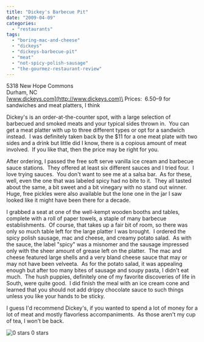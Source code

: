 ```yaml
---
title: "Dickey's Barbecue Pit"
date: "2009-04-09"
categories:
  - "restaurants"
tags:
  - "boring-mac-and-cheese"
  - "dickeys"
  - "dickeys-barbecue-pit"
  - "meat"
  - "not-spicy-polish-sausage"
  - "the-gourmez-restaurant-review"
---
```


5318 New Hope Commons\
Durham, NC\
[www.dickeys.com](http://www.dickeys.com)\
Prices:  $6.50–$9 for sandwiches and meat platters, I think

Dickey's is an order-at-the-counter spot, with a large selection of barbecued and smoked meats and your typical sides thrown in.  You can get a meat platter with up to three different types or opt for a sandwich instead.  I was definitely taken back by the $11 for a one meat plate with two sides and a drink but little did I know, there is a copious amount of meat involved.  If you like that, then the price may be right for you.

After ordering, I passed the free soft serve vanilla ice cream and barbecue sauce stations.  They offered at least six different sauces and I tried four.  I love trying sauces.  You don't want to see me at a salsa bar.  As for these, well, even the one that was labeled spicy had no bite to it.  They all tasted about the same, a bit sweet and a bit vinegary with no stand out winner.  Huge, free pickles were also available but the lone one in the jar I saw looked like it might have been there for a decade.

I grabbed a seat at one of the well-kempt wooden booths and tables, complete with a roll of paper towels, a staple of many barbecue establishments.  Of course, that takes up a fair bit of room, so there was only so much table left for the large platter I was brought.  I ordered the spicy polish sausage, mac and cheese, and creamy potato salad.  As with the sauce, the label "spicy" was a misnomer and the sausage impressed only with the sheer amount of grease left on the platter.  The mac and cheese featured large shells and a very bland cheese sauce that may or may not have been velveeta.  As for the potato salad, it was appealing enough but after too many bites of sausage and soupy pasta, I didn't eat much.  The hush puppies, definitely one of my favorite discoveries of life in South, were quite good.  I did finish the meal with an ice cream cone and learned that you should not add drippy chocolate sauce to such things unless you like your hands to be sticky.

I guess I'd recommend Dickey's, if you wanted to spend a lot of money for a lot of meat and mostly flavorless accompaniments.  As those aren't my cup of tea, I won't be back.




<div class="caption">

![0 stars](http://s3.amazonaws.com/thegourmez-wpmedia/2009/04/rating_mushroom1.gif "rating_mushroom1") 0 stars</div>

